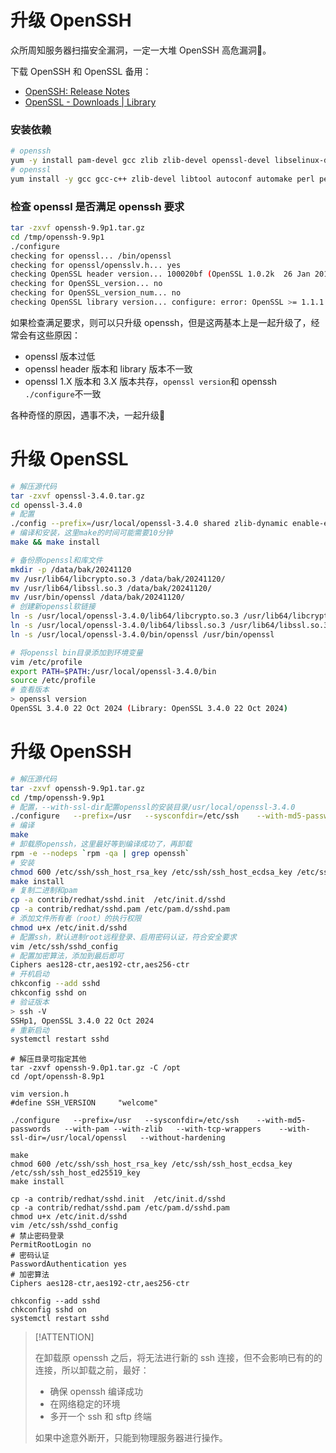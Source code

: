 # 升级 OpenSSH

众所周知服务器扫描安全漏洞，一定一大堆 OpenSSH 高危漏洞:dog:。

下载 OpenSSH 和 OpenSSL 备用：

- [OpenSSH: Release Notes](https://www.openssh.com/releasenotes.html)
- [OpenSSL - Downloads | Library](https://openssl-library.org/source/)

### 安装依赖

```bash
# openssh
yum -y install pam-devel gcc zlib zlib-devel openssl-devel libselinux-devel
# openssl
yum install -y gcc gcc-c++ zlib-devel libtool autoconf automake perl perl-IPC-Cmd perl-Data-Dumper perl-CPAN
```



### 检查 openssl 是否满足 openssh 要求

```bash
tar -zxvf openssh-9.9p1.tar.gz
cd /tmp/openssh-9.9p1
./configure
checking for openssl... /bin/openssl
checking for openssl/opensslv.h... yes
checking OpenSSL header version... 100020bf (OpenSSL 1.0.2k  26 Jan 2017)
checking for OpenSSL_version... no
checking for OpenSSL_version_num... no
checking OpenSSL library version... configure: error: OpenSSL >= 1.1.1 required (have "100020bf (OpenSSL 1.0.2k-fips  26 Jan 2017)")
```

如果检查满足要求，则可以只升级 openssh，但是这两基本上是一起升级了，经常会有这些原因：

- openssl 版本过低
- openssl header 版本和 library 版本不一致
- openssl 1.X 版本和 3.X 版本共存，`openssl version`和 openssh `./configure`不一致

各种奇怪的原因，遇事不决，一起升级:dog:

# 升级 OpenSSL

```bash
# 解压源代码
tar -zxvf openssl-3.4.0.tar.gz
cd openssl-3.4.0
# 配置
./config --prefix=/usr/local/openssl-3.4.0 shared zlib-dynamic enable-ec_nistp_64_gcc_128
# 编译和安装，这里make的时间可能需要10分钟
make && make install

# 备份原openssl和库文件
mkdir -p /data/bak/20241120
mv /usr/lib64/libcrypto.so.3 /data/bak/20241120/
mv /usr/lib64/libssl.so.3 /data/bak/20241120/
mv /usr/bin/openssl /data/bak/20241120/
# 创建新openssl软链接
ln -s /usr/local/openssl-3.4.0/lib64/libcrypto.so.3 /usr/lib64/libcrypto.so.3
ln -s /usr/local/openssl-3.4.0/lib64/libssl.so.3 /usr/lib64/libssl.so.3
ln -s /usr/local/openssl-3.4.0/bin/openssl /usr/bin/openssl

# 将openssl bin目录添加到环境变量
vim /etc/profile
export PATH=$PATH:/usr/local/openssl-3.4.0/bin
source /etc/profile
# 查看版本
> openssl version
OpenSSL 3.4.0 22 Oct 2024 (Library: OpenSSL 3.4.0 22 Oct 2024)
```



# 升级 OpenSSH

```bash
# 解压源代码
tar -zxvf openssh-9.9p1.tar.gz
cd /tmp/openssh-9.9p1
# 配置，--with-ssl-dir配置openssl的安装目录/usr/local/openssl-3.4.0
./configure   --prefix=/usr   --sysconfdir=/etc/ssh    --with-md5-passwords   --with-pam --with-zlib   --with-tcp-wrappers    --with-ssl-dir=/usr/local/openssl-3.4.0   --without-hardening
# 编译
make
# 卸载原openssh，这里最好等到编译成功了，再卸载
rpm -e --nodeps `rpm -qa | grep openssh`
# 安装
chmod 600 /etc/ssh/ssh_host_rsa_key /etc/ssh/ssh_host_ecdsa_key /etc/ssh/ssh_host_ed25519_key
make install
# 复制二进制和pam
cp -a contrib/redhat/sshd.init  /etc/init.d/sshd
cp -a contrib/redhat/sshd.pam /etc/pam.d/sshd.pam
# 添加文件所有者（root）的执行权限
chmod u+x /etc/init.d/sshd
# 配置ssh，默认进制root远程登录、启用密码认证，符合安全要求
vim /etc/ssh/sshd_config
# 配置加密算法，添加到最后即可
Ciphers aes128-ctr,aes192-ctr,aes256-ctr
# 开机启动
chkconfig --add sshd
chkconfig sshd on
# 验证版本
> ssh -V
SSHp1, OpenSSL 3.4.0 22 Oct 2024
# 重新启动
systemctl restart sshd
```

```
# 解压目录可指定其他
tar -zxvf openssh-9.0p1.tar.gz -C /opt
cd /opt/openssh-8.9p1

vim version.h
#define SSH_VERSION     "welcome"

./configure   --prefix=/usr   --sysconfdir=/etc/ssh    --with-md5-passwords   --with-pam --with-zlib   --with-tcp-wrappers    --with-ssl-dir=/usr/local/openssl   --without-hardening

make
chmod 600 /etc/ssh/ssh_host_rsa_key /etc/ssh/ssh_host_ecdsa_key /etc/ssh/ssh_host_ed25519_key
make install

cp -a contrib/redhat/sshd.init  /etc/init.d/sshd
cp -a contrib/redhat/sshd.pam /etc/pam.d/sshd.pam
chmod u+x /etc/init.d/sshd
vim /etc/ssh/sshd_config 
# 禁止密码登录
PermitRootLogin no
# 密码认证
PasswordAuthentication yes
# 加密算法
Ciphers aes128-ctr,aes192-ctr,aes256-ctr

chkconfig --add sshd
chkconfig sshd on
systemctl restart sshd
```



> [!ATTENTION]
>
> 在卸载原 openssh 之后，将无法进行新的 ssh 连接，但不会影响已有的的连接，所以卸载之前，最好：
>
> - 确保 openssh 编译成功
> - 在网络稳定的环境
> - 多开一个 ssh 和 sftp 终端
>
> 如果中途意外断开，只能到物理服务器进行操作。